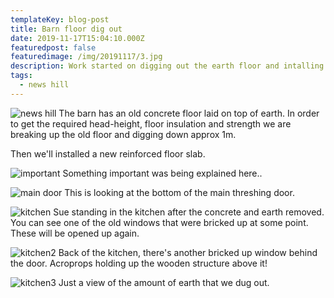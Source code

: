 ```yaml
---
templateKey: blog-post
title: Barn floor dig out
date: 2019-11-17T15:04:10.000Z
featuredpost: false
featuredimage: /img/20191117/3.jpg
description: Work started on digging out the earth floor and intalling concrete floor.
tags:
  - news hill
---
```

![news hill](/img/20191117/3.jpg)
The barn has an old concrete floor laid on top of earth. In order to get the required head-height, floor insulation and strength we are breaking up the old floor and digging down approx 1m. 

Then we'll installed a new reinforced floor slab.

![important](/img/20191117/2.jpg)
Something important was being explained here..

![main door](/img/20191117/4.jpg)
This is looking at the bottom of the main threshing door.

![kitchen](/img/20191117/5.jpg)
Sue standing in the kitchen after the concrete and earth removed. You can see one of the old windows that were bricked up at some point. These will be opened up again. 

![kitchen2](/img/20191117/7.jpg)
Back of the kitchen, there's another bricked up window behind the door. Acroprops holding up the wooden structure above it!

![kitchen3](/img/20191117/8.jpg)
Just a view of the amount of earth that we dug out.
